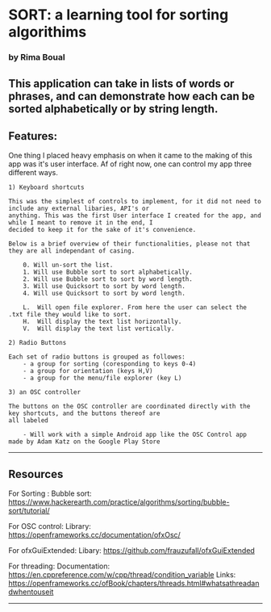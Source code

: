 # SORT: a learning tool for sorting algorithims 
### by Rima Boual

This application can take in lists of words or phrases, and can demonstrate how each can be sorted alphabetically or 
by string length. 
--------------------------------------------------------------------------------------------------------------------
## Features: 

One thing I placed heavy emphasis on when it came to the making of this app was it's user interface. Af of right now, 
one can control my app three different ways. 

	1) Keyboard shortcuts

	This was the simplest of controls to implement, for it did not need to include any external libaries, API's or
	anything. This was the first User interface I created for the app, and while I meant to remove it in the end, I 
	decided to keep it for the sake of it's convenience.

	Below is a brief overview of their functionalities, please not that they are all independant of casing.

		0. Will un-sort the list.
		1. Will use Bubble sort to sort alphabetically.
		2. Will use Bubble sort to sort by word length.
		3. Will use Quicksort to sort by word length.
		4. Will use Quicksort to sort by word length. 

		L.  Will open file explorer. From here the user can select the .txt file they would like to sort.
		H.  Will display the text list horizontally.
		V.  Will display the text list vertically.

	2) Radio Buttons

	Each set of radio buttons is grouped as followes: 
		- a group for sorting (coresponding to keys 0-4)
		- a group for orientation (keys H,V)
		- a group for the menu/file explorer (key L)

	3) an OSC controller
	
	The buttons on the OSC controller are coordinated directly with the key shortcuts, and the buttons thereof are
	all labeled

		- Will work with a simple Android app like the OSC Control app made by Adam Katz on the Google Play Store
--------------------------------------------------------------------------------------------------------------------

## Resources

For Sorting : 
	Bubble sort: https://www.hackerearth.com/practice/algorithms/sorting/bubble-sort/tutorial/ 

For OSC control: 
	Library: https://openframeworks.cc/documentation/ofxOsc/

For ofxGuiExtended: 
	Libary: https://github.com/frauzufall/ofxGuiExtended

For threading: 
	Documentation: https://en.cppreference.com/w/cpp/thread/condition_variable
	Links: https://openframeworks.cc/ofBook/chapters/threads.html#whatsathreadandwhentouseit
	
----------------------------------------------------------------------------------------------------------------------
